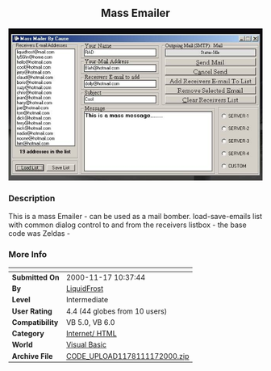 ﻿<div align="center">

## Mass Emailer

<img src="PIC20001117134296454.JPG">
</div>

### Description

This is a mass Emailer - can be used as a mail bomber. load-save-emails list with common dialog control to and from the receivers listbox - the base code was Zeldas -
 
### More Info
 


<span>             |<span>
---                |---
**Submitted On**   |2000-11-17 10:37:44
**By**             |[LiquidFrost](https://github.com/Planet-Source-Code/PSCIndex/blob/master/ByAuthor/liquidfrost.md)
**Level**          |Intermediate
**User Rating**    |4.4 (44 globes from 10 users)
**Compatibility**  |VB 5\.0, VB 6\.0
**Category**       |[Internet/ HTML](https://github.com/Planet-Source-Code/PSCIndex/blob/master/ByCategory/internet-html__1-34.md)
**World**          |[Visual Basic](https://github.com/Planet-Source-Code/PSCIndex/blob/master/ByWorld/visual-basic.md)
**Archive File**   |[CODE\_UPLOAD1178111172000\.zip](https://github.com/Planet-Source-Code/liquidfrost-mass-emailer__1-12877/archive/master.zip)








